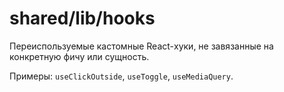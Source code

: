 # shared/lib/hooks

Переиспользуемые кастомные React-хуки, не завязанные на конкретную фичу или сущность.

Примеры: `useClickOutside`, `useToggle`, `useMediaQuery`.

